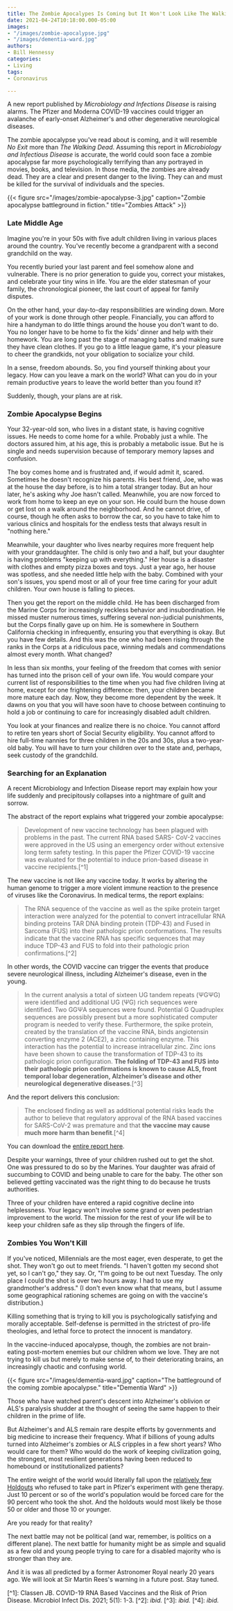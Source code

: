 ```yaml
---
title: The Zombie Apocalypes Is Coming but It Won't Look Like The Walking Dead
date: 2021-04-24T10:18:00.000-05:00
images:
- "/images/zombie-apocalypse.jpg"
- "/images/dementia-ward.jpg"
authors:
- Bill Hennessy
categories:
- Living
tags:
- Coronavirus

---
```

A new report published by _Microbiology and Infections Disease_ is raising alarms. The Pfizer and Moderna COVID-19 vaccines could trigger an avalanche of early-onset Alzheimer's and other degenerative neurological diseases.

The zombie apocalypse you've read about is coming, and it will resemble _No Exit_ more than _The Walking Dead_. Assuming this report in _Microbiology and Infectious Disease_ is accurate, the world could soon face a zombie apocalypse far more psychologically terrifying than any portrayed in movies, books, and television. In those media, the zombies are already dead. They are a clear and present danger to the living. They can and must be killed for the survival of individuals and the species.

{{< figure src="/images/zombie-apocalypse-3.jpg" caption="Zombie apocalypse battleground in fiction." title="Zombies Attack" >}}

### Late Middle Age

Imagine you're in your 50s with five adult children living in various places around the country. You've recently become a grandparent with a second grandchild on the way.

You recently buried your last parent and feel somehow alone and vulnerable. There is no prior generation to guide you, correct your mistakes, and celebrate your tiny wins in life. You are the elder statesman of your family, the chronological pioneer, the last court of appeal for family disputes.

On the other hand, your day-to-day responsibilities are winding down. More of your work is done through other people. Financially, you can afford to hire a handyman to do little things around the house you don't want to do. You no longer have to be home to fix the kids' dinner and help with their homework. You are long past the stage of managing baths and making sure they have clean clothes. If you go to a little league game, it's your pleasure to cheer the grandkids, not your obligation to socialize your child.

In a sense, freedom abounds. So, you find yourself thinking about your legacy. How can you leave a mark on the world? What can you do in your remain productive years to leave the world better than you found it?

Suddenly, though, your plans are at risk.

### Zombie Apocalypse Begins

Your 32-year-old son, who lives in a distant state, is having cognitive issues. He needs to come home for a while. Probably just a while. The doctors assured him, at his age, this is probably a metabolic issue. But he is single and needs supervision because of temporary memory lapses and confusion.

The boy comes home and is frustrated and, if would admit it, scared. Sometimes he doesn't recognize his parents. His best friend, Joe, who was at the house the day before, is to him a total stranger today. But an hour later, he's asking why Joe hasn't called. Meanwhile, you are now forced to work from home to keep an eye on your son. He could burn the house down or get lost on a walk around the neighborhood. And he cannot drive, of course, though he often asks to borrow the car, so you have to take him to various clinics and hospitals for the endless tests that always result in "nothing here."

Meanwhile, your daughter who lives nearby requires more frequent help with your granddaughter. The child is only two and a half, but your daughter is having problems "keeping up with everything." Her house is a disaster with clothes and empty pizza boxes and toys. Just a year ago, her house was spotless, and she needed little help with the baby. Combined with your son's issues, you spend most or all of your free time caring for your adult children. Your own house is falling to pieces.

Then you get the report on the middle child. He has been discharged from the Marine Corps for increasingly reckless behavior and insubordination. He missed muster numerous times, suffering several non-judicial punishments, but the Corps finally gave up on him. He is somewhere in Southern California checking in infrequently, ensuring you that everything is okay. But you have few details. And this was the one who had been rising through the ranks in the Corps at a ridiculous pace, winning medals and commendations almost every month. What changed?

In less than six months, your feeling of the freedom that comes with senior has turned into the prison cell of your own life. You would compare your current list of responsibilities to the time when you had five children living at home, except for one frightening difference: then, your children became more mature each day. Now, they become more dependent by the week. It dawns on you that you will have soon have to choose between continuing to hold a job or continuing to care for increasingly disabled adult children.

You look at your finances and realize there is no choice. You cannot afford to retire ten years short of Social Security eligibility. You cannot afford to hire full-time nannies for three children in the 20s and 30s, plus a two-year-old baby. You will have to turn your children over to the state and, perhaps, seek custody of the grandchild.

### Searching for an Explanation

A recent Microbiology and Infection Disease report may explain how your life suddenly and precipitously collapses into a nightmare of guilt and sorrow.

The abstract of the report explains what triggered your zombie apocalypse:

> Development of new vaccine technology has been plagued with problems in the past. The current RNA based SARS- CoV-2 vaccines were approved in the US using an emergency order without extensive long term safety testing. In this paper the Pfizer COVID-19 vaccine was evaluated for the potential to induce prion-based disease in vaccine recipients.\[^1\]

The new vaccine is not like any vaccine today. It works by altering the human genome to trigger a more violent immune reaction to the presence of viruses like the Coronavirus. In medical terms, the report explains:

> The RNA sequence of the vaccine as well as the spike protein target interaction were analyzed for the potential to convert intracellular RNA binding proteins TAR DNA binding protein (TDP-43) and Fused in Sarcoma (FUS) into their pathologic prion conformations. The results indicate that the vaccine RNA has specific sequences that may induce TDP-43 and FUS to fold into their pathologic prion confirmations.\[^2\]

In other words, the COVID vaccine can trigger the events that produce severe neurological illness, including Alzheimer's disease, even in the young.

> In the current analysis a total of sixteen UG tandem repeats (ΨGΨG) were identified and additional UG (ΨG) rich sequences were identified. Two GGΨA sequences were found. Potential G Quadruplex sequences are possibly present but a more sophisticated computer program is needed to verify these. Furthermore, the spike protein, created by the translation of the vaccine RNA, binds angiotensin converting enzyme 2 (ACE2), a zinc containing enzyme. This interaction has the potential to increase intracellular zinc. Zinc ions have been shown to cause the transformation of TDP-43 to its pathologic prion configuration. **The folding of TDP-43 and FUS into their pathologic prion confirmations is known to cause ALS, front temporal lobar degeneration, Alzheimer’s disease and other neurological degenerative diseases**.\[^3\]

And the report delivers this conclusion:

> The enclosed finding as well as additional potential risks leads the author to believe that regulatory approval of the RNA based vaccines for SARS-CoV-2 was premature and that **the vaccine may cause much more harm than benefit**.\[^4\]

You can download the [entire report here](/images/covid19-rna-based-vaccines-and-the-risk-of-prion-disease-1503.pdf).

Despite your warnings, three of your children rushed out to get the shot. One was pressured to do so by the Marines. Your daughter was afraid of succumbing to COVID and being unable to care for the baby. The other son believed getting vaccinated was the right thing to do because he trusts authorities.

Three of your children have entered a rapid cognitive decline into helplessness. Your legacy won't involve some grand or even pedestrian improvement to the world. The mission for the rest of your life will be to keep your children safe as they slip through the fingers of life.

### Zombies You Won't Kill

If you've noticed, Millennials are the most eager, even desperate, to get the shot. They won't go out to meet friends. "I haven't gotten my second shot yet, so I can't go," they say. Or, "I'm going to be out next Tuesday. The only place I could the shot is over two hours away. I had to use my grandmother's address." (I don't even know what that means, but I assume some geographical rationing schemes are going on with the vaccine's distribution.)

Killing something that is trying to kill you is psychologically satisfying and morally acceptable. Self-defense is permitted in the strictest of pro-life theologies, and lethal force to protect the innocent is mandatory.

In the vaccine-induced apocalypse, though, the zombies are not brain-eating post-mortem enemies but our children whom we love. They are not trying to kill us but merely to make sense of, to their deteriorating brains, an increasingly chaotic and confusing world.

{{< figure src="/images/dementia-ward.jpg" caption="The battleground of the coming zombie apocalypse." title="Dementia Ward" >}}

Those who have watched parent's descent into Alzheimer's oblivion or ALS's paralysis shudder at the thought of seeing the same happen to their children in the prime of life.

But Alzheimer's and ALS remain rare despite efforts by governments and big medicine to increase their frequency. What if billions of young adults turned into Alzheimer's zombies or ALS cripples in a few short years? Who would care for them? Who would do the work of keeping civilization going, the strongest, most resilient generations having been reduced to homebound or institutionalized patients?

The entire weight of the world would literally fall upon the [relatively few Holdouts](/this-is-what-will-happen/) who refused to take part in Pfizer's experiment with gene therapy. Just 10 percent or so of the world's population would be forced care for the 90 percent who took the shot. And the holdouts would most likely be those 50 or older and those 10 or younger.

Are you ready for that reality?

The next battle may not be political (and war, remember, is politics on a different plane). The next battle for humanity might be as simple and squalid as a few old and young people trying to care for a disabled majority who is stronger than they are.

And it is was all predicted by a former Astronomer Royal nearly 20 years ago. We will look at Sir Martin Rees's warning in a future post. Stay tuned.

\[^1\]: Classen JB. COVID-19 RNA Based Vaccines and the Risk of Prion Disease. Microbiol Infect Dis. 2021; 5(1): 1-3.
\[^2\]: _ibid._
\[^3\]: _ibid._
\[^4\]: _ibid._